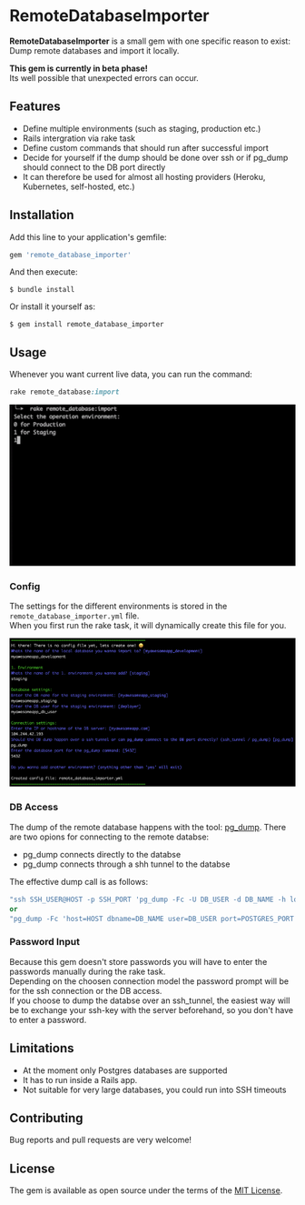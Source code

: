 # RemoteDatabaseImporter
**RemoteDatabaseImporter** is a small gem with one specific reason to exist: Dump remote databases and import it locally.

**This gem is currently in beta phase!**  
Its well possible that unexpected errors can occur.

## Features
- Define multiple environments (such as staging, production etc.)
- Rails intergration via rake task
- Define custom commands that should run after successful import
- Decide for yourself if the dump should be done over ssh or if pg_dump should connect to the DB port directly
- It can therefore be used for almost all hosting providers (Heroku, Kubernetes, self-hosted, etc.)

## Installation

Add this line to your application's gemfile:

```ruby
gem 'remote_database_importer'
```

And then execute:

    $ bundle install

Or install it yourself as:

    $ gem install remote_database_importer

## Usage
Whenever you want current live data, you can run the command:

```ruby
rake remote_database:import
```

![Import-Job sample](readme_assets/import-job.gif)

### Config
The settings for the different environments is stored in the `remote_database_importer.yml` file.  
When you first run the rake task, it will dynamically create this file for you.


![Config sample](readme_assets/config_sample.png)

### DB Access
The dump of the remote database happens with the tool: [pg_dump](https://www.postgresql.org/docs/current/app-pgdump.html). 
There are two opions for connecting to the remote databse:
- pg_dump connects directly to the databse
- pg_dump connects through a shh tunnel to the databse

The effective dump call is as follows:
```ruby
"ssh SSH_USER@HOST -p SSH_PORT 'pg_dump -Fc -U DB_USER -d DB_NAME -h localhost -C' > DB_DUMP_LOCATION"
or
"pg_dump -Fc 'host=HOST dbname=DB_NAME user=DB_USER port=POSTGRES_PORT' > DB_DUMP_LOCATION"
```

### Password Input
Because this gem doesn't store passwords you will have to enter the passwords manually during the rake task.  
Depending on the choosen connection model the password prompt will be for the ssh connection or the DB access.  
If you choose to dump the databse over an ssh_tunnel, the easiest way will be to exchange your ssh-key with the server beforehand, so you don't have to enter a password.  

## Limitations
- At the moment only Postgres databases are supported
- It has to run inside a Rails app.
- Not suitable for very large databases, you could run into SSH timeouts

## Contributing

Bug reports and pull requests are very welcome!

## License

The gem is available as open source under the terms of the [MIT License](https://opensource.org/licenses/MIT).
